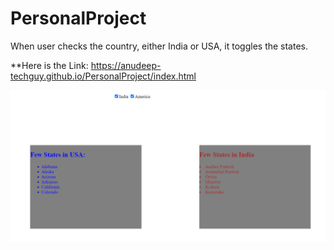 # PersonalProject
When user checks the country, either India or USA, it  toggles the states. 

**Here is the Link:
https://anudeep-techguy.github.io/PersonalProject/index.html

![alt text](https://github.com/anudeep-TechGuy/PersonalProject/blob/master/demo.png)
